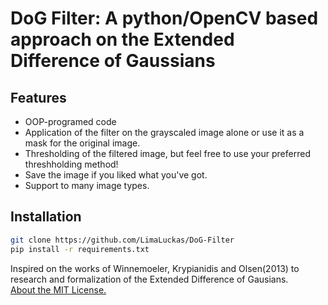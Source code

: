 # DoG Filter: A python/OpenCV based approach on the Extended Difference of Gaussians

## Features
- OOP-programed code
- Application of the filter on the grayscaled image alone or use it as a mask for the original image.
- Thresholding of the filtered image, but feel free to use your preferred threshholding method!
- Save the image if you liked what you've got.
- Support to many image types.

## Installation
```bash
git clone https://github.com/LimaLuckas/DoG-Filter
pip install -r requirements.txt 
```
Inspired on the works of Winnemoeler, Krypianidis and Olsen(2013) to research and formalization of the Extended Difference of Gausians.\
[About the MIT License.](https://choosealicense.com/licenses/mit/)